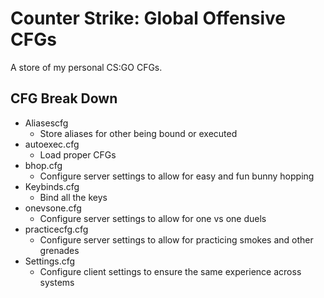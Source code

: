 # Counter Strike: Global Offensive CFGs
A store of my personal CS:GO CFGs.

## CFG Break Down

* Aliasescfg
  * Store aliases for other being bound or executed
* autoexec.cfg
  * Load proper CFGs
* bhop.cfg
  * Configure server settings to allow for easy and fun bunny hopping
* Keybinds.cfg
  * Bind all the keys
* onevsone.cfg
  * Configure server settings to allow for one vs one duels
* practicecfg.cfg
  * Configure server settings to allow for practicing smokes and other grenades
* Settings.cfg
  * Configure client settings to ensure the same experience across systems
